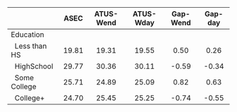 
|                      |         ASEC |    ATUS-Wend |    ATUS-Wday |     Gap-Wend |      Gap-day |
| -------------------- | :----------: | :----------: | :----------: | :----------: | :----------: |
| Education            |              |              |              |              |              |
| &nbsp;&nbsp;Less than HS |        19.81 |        19.31 |        19.55 |         0.50 |         0.26 |
| &nbsp;&nbsp;HighSchool |        29.77 |        30.36 |        30.11 |        -0.59 |        -0.34 |
| &nbsp;&nbsp;Some College |        25.71 |        24.89 |        25.09 |         0.82 |         0.63 |
| &nbsp;&nbsp;College+ |        24.70 |        25.45 |        25.25 |        -0.74 |        -0.55 |

